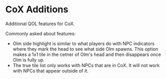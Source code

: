 # CoX Additions

Additional QOL features for CoX.

Commonly asked about features:
- Olm side highlight is similar to what players do with NPC indicators where they mark the head to see what side Olm spawns. This option makes a 1x1 tile in the cetner of Olm's head and then disappears once Olm is fully up.
- The true tile list only works with NPCs that are in CoX. It will not work with NPCs that appear outside of it.
